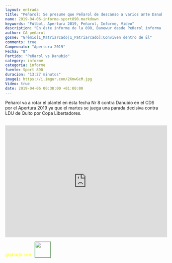 ```yaml
---
layout: entrada
title: "Peñarol: Se presume que Peñarol de descanso a varios ante Danubio éste sábado"
name: 2019-04-06-informe-sport890.markdown
keywords: "Fútbol, Apertura 2019, Peñarol, Informe, Video"
description: "En éste informe de la 890, Banewur desde Peñarol informa que el técnico va a dar descanso a varios de sus futbolistas que venían siendo titulares para el partido contra Danubio éste sábado en el CDS"
author: CA peñarol
gosne: "Grêmio[1_Matriarcado|1_Patriarcado]:Conviven dentro de Êl"
comments: true
Campeonato: "Apertura 2019"
Fecha: "8"
Partido: "Peñarol vs Danubio"
category: informe
categoria: informe
fuente: Sport 890
duracion: "13:27 minutos"
image1: https://i.imgur.com/2XmwGcM.jpg
Video: true
date: 2019-04-06 00:30:00 +01:00:00
---
```


Peñarol va a rotar el plantel en ésta fecha Nr 8 contra Danubio en el CDS por el Apertura 2019 ya que el martes se juega una parada decisiva contra LDU de Quito por Copa Libertadores.

<br>

<iframe width="521" height="360" src="https://www.youtube.com/embed/a3mFmZiKb7w" frameborder="0" allow="accelerometer; autoplay; encrypted-media; gyroscope; picture-in-picture" allowfullscreen></iframe>

<span style="color:yellow;">grabado con</span> <a href="http://ffmpeg.org"><img src="{{ site.url }}/images/ffmpeg.png" width="50px" style="border:1px solid green;vertical-align: sub;margin-left:7px;"></a>
